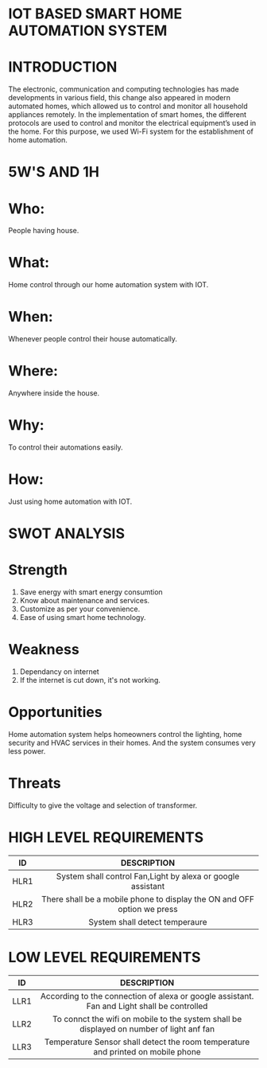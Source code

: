 # IOT BASED SMART HOME AUTOMATION SYSTEM
# INTRODUCTION
  The electronic, communication and computing technologies has made
developments in various field, this change also appeared in modern automated homes,
which allowed us to control and monitor all household appliances remotely.
In the implementation of smart homes, the different protocols are used to
control and monitor the electrical equipment’s used in the home. For this purpose, we
used Wi-Fi system for the establishment of home automation.
# 5W'S AND 1H
# Who:
  People having house.
# What:
  Home control through our home automation system with IOT.
# When:
  Whenever people control their house automatically.
# Where:
  Anywhere inside the house.
# Why:
  To control their automations easily.
# How:
  Just using home automation with IOT.
# SWOT ANALYSIS
# Strength
  1. Save energy with smart energy consumtion
  2. Know about maintenance and services.
  3. Customize as per your convenience.
  4. Ease of using smart home technology.
# Weakness
  1. Dependancy on internet
  2. If the internet is cut down, it's not working.
# Opportunities
  Home automation system helps homeowners control the lighting, home security and HVAC services in their homes. And the system consumes very less power.
# Threats
  Difficulty to give the voltage and selection of transformer.          
# HIGH LEVEL REQUIREMENTS
  |ID|DESCRIPTION|
  |:--:|:-------:|
  |HLR1|System shall control Fan,Light by alexa or google assistant|
  |HLR2|There shall be a mobile phone to display the ON and OFF option we press|
  |HLR3|System shall detect temperaure|
# LOW LEVEL REQUIREMENTS
  |ID|DESCRIPTION|
  |:--:|:------:|
  |LLR1|According to the connection of alexa or google assistant. Fan and Light shall be controlled|
  |LLR2|To connct the wifi on mobile to the system shall be displayed on number of light anf fan|
  |LLR3|Temperature Sensor shall detect the room temperature and printed on mobile phone|	
